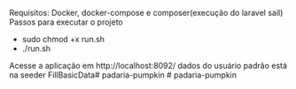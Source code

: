 Requisitos: Docker, docker-compose e composer(execução do laravel sail)
Passos para executar o projeto

- sudo chmod +x run.sh
- ./run.sh

Acesse a aplicação em http://localhost:8092/
dados do usuário padrão está na seeder FillBasicData#   p a d a r i a - p u m p k i n  
 #   p a d a r i a - p u m p k i n  
 